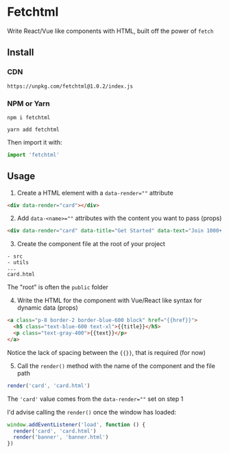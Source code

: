 # Fetchtml

Write React/Vue like components with HTML, built off the power of `fetch`

## Install

### CDN

```
https://unpkg.com/fetchtml@1.0.2/index.js
```

### NPM or Yarn

```shell
npm i fetchtml

yarn add fetchtml
```

Then import it with:

```js
import 'fetchtml'
```

## Usage

1. Create a HTML element with a `data-render=""` attribute

```html
<div data-render="card"></div>
```

2. Add `data-<name>=""` attributes with the content you want to pass (props)

```html
<div data-render="card" data-title="Get Started" data-text="Join 1000+ happy customers" data-href="/join"></div>
```

3. Create the component file at the root of your project

```
- src
- utils
...
card.html
```

The "root" is often the `public` folder

4. Write the HTML for the component with Vue/React like syntax for dynamic data (props)

```html
<a class="p-8 border-2 border-blue-600 block" href="{{href}}">
  <h5 class="text-blue-600 text-xl">{{title}}</h5>
  <p class="text-gray-400">{{text}}</p>
</a>
```

Notice the lack of spacing between the `{{}}`, that is required (for now)

5. Call the `render()` method with the name of the component and the file path

```js
render('card', 'card.html')
```

The `'card'` value comes from the `data-render=""` set on step 1

I'd advise calling the `render()` once the window has loaded:

```js
window.addEventListener('load', function () {
  render('card', 'card.html')
  render('banner', 'banner.html')
})
```
